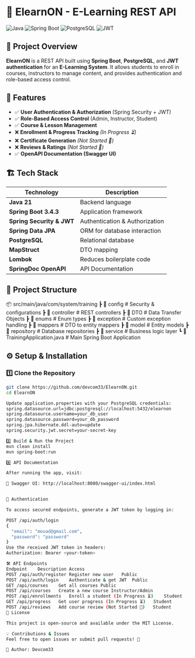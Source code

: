 # 🏫 ElearnON - E-Learning REST API  

![Java](https://img.shields.io/badge/Java-21-blue) ![Spring Boot](https://img.shields.io/badge/Spring%20Boot-3.4.3-brightgreen) ![PostgreSQL](https://img.shields.io/badge/PostgreSQL-✔-blue) ![JWT](https://img.shields.io/badge/JWT-Security-orange)  

## 📌 Project Overview  

**ElearnON** is a REST API built using **Spring Boot**, **PostgreSQL**, and **JWT authentication** for an **E-Learning System**. It allows students to enroll in courses, instructors to manage content, and provides authentication and role-based access control.  

## 🚀 Features  

- ✅ **User Authentication & Authorization** (Spring Security + JWT)  
- ✅ **Role-Based Access Control** (Admin, Instructor, Student)  
- ✅ **Course & Lesson Management**  
- ❌ **Enrollment & Progress Tracking** *(In Progress ⏳)*  
- ❌ **Certificate Generation** *(Not Started 🚧)*  
- ❌ **Reviews & Ratings** *(Not Started 🚧)*  
- ✅ **OpenAPI Documentation (Swagger UI)**  

## 🏗 Tech Stack  

| Technology | Description |
|------------|-------------|
| **Java 21** | Backend language |
| **Spring Boot 3.4.3** | Application framework |
| **Spring Security & JWT** | Authentication & Authorization |
| **Spring Data JPA** | ORM for database interaction |
| **PostgreSQL** | Relational database |
| **MapStruct** | DTO mapping |
| **Lombok** | Reduces boilerplate code |
| **SpringDoc OpenAPI** | API Documentation |

## 📂 Project Structure  
📦 src/main/java/com/system/training
┣ 📂 config # Security & configurations
┣ 📂 controller # REST controllers
┣ 📂 DTO # Data Transfer Objects
┣ 📂 enums # Enum types
┣ 📂 exception # Custom exception handling
┣ 📂 mappers # DTO to entity mappers
┣ 📂 model # Entity models
┣ 📂 repository # Database repositories
┣ 📂 service # Business logic layer
┗ 📜 TrainingApplication.java # Main Spring Boot Application


## ⚙️ Setup & Installation  

### 1️⃣ Clone the Repository  

```bash
git clone https://github.com/devcom33/ElearnON.git  
cd ElearnON

Update application.properties with your PostgreSQL credentials:
spring.datasource.url=jdbc:postgresql://localhost:5432/elearnon  
spring.datasource.username=your_db_user  
spring.datasource.password=your_db_password  
spring.jpa.hibernate.ddl-auto=update  
spring.security.jwt.secret=your-secret-key  

3️⃣ Build & Run the Project
mvn clean install  
mvn spring-boot:run  

4️⃣ API Documentation

After running the app, visit:

🔗 Swagger UI: http://localhost:8080/swagger-ui/index.html


🔐 Authentication

To access secured endpoints, generate a JWT token by logging in:

POST /api/auth/login
{
  "email": "mouad@gmail.com",
  "password": "password"
}
Use the received JWT token in headers:
Authorization: Bearer <your-token>

🛠 API Endpoints
Endpoint	Description	Access
POST /api/auth/register	Register new user	Public
POST /api/auth/login	Authenticate & get JWT	Public
GET /api/courses	Get all courses	Public
POST /api/courses	Create a new course	Instructor/Admin
POST /api/enrollments	Enroll a student (In Progress ⏳)	Student
GET /api/progress	Get user progress (In Progress ⏳)	Student
POST /api/reviews	Add course review (Not Started 🚧)	Student
📜 License

This project is open-source and available under the MIT License.

💡 Contributions & Issues
Feel free to open issues or submit pull requests! 🚀

🔗 Author: Devcom33



